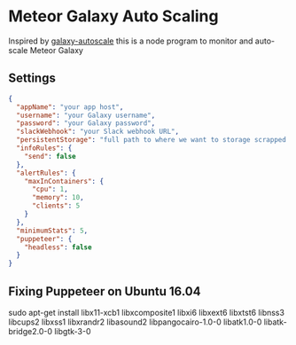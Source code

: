 # Meteor Galaxy Auto Scaling

Inspired by [galaxy-autoscale](https://github.com/jehartzog/galaxy-autoscale) this is a node 
program to monitor and auto-scale Meteor Galaxy

## Settings

```json
{
  "appName": "your app host",
  "username": "your Galaxy username",
  "password": "your Galaxy password",
  "slackWebhook": "your Slack webhook URL",
  "persistentStorage": "full path to where we want to storage scrapped info",
  "infoRules": {
    "send": false
  },
  "alertRules": {
    "maxInContainers": {
      "cpu": 1,
      "memory": 10,
      "clients": 5
    }
  },
  "minimumStats": 5,
  "puppeteer": {
    "headless": false
  }
}

```

## Fixing Puppeteer on Ubuntu 16.04
sudo apt-get install libx11-xcb1 libxcomposite1 libxi6 libxext6 libxtst6 libnss3 libcups2 libxss1 libxrandr2 libasound2 libpangocairo-1.0-0 libatk1.0-0 libatk-bridge2.0-0 libgtk-3-0
